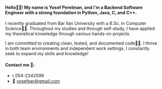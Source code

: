 #### Hello🙋‍♂️! My name is Yosef Perelman, and i'm a Backend Software Engineer with a strong foundation in Python, Java, C, and C++.

I recently graduated from Bar Ilan University with a B.Sc. in Computer Science👨‍🎓. Throughout my studies and through self-study, I have applied my theoretical knowledge through various hands-on projects.

I am committed to creating clean, tested, and documented code👨‍💻. I thrive in both team environments and independent work settings. I constantly seek to expand my skills and knowledge!

#### Contact me 🤙:
- 📞 054-2342099
- 📧 yosefper@gmail.com
